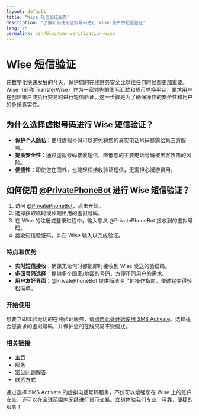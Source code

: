 ```yaml
---
layout: default
title: "Wise 短信验证服务"
description: "了解如何使用虚拟号码进行 Wise 账户的短信验证"
lang: zh
permalink: /zh/blog/sms-verification-wise
---
```


# Wise 短信验证

在数字化快速发展的今天，保护您的在线财务安全比以往任何时候都更加重要。Wise（前称 TransferWise）作为一家领先的国际汇款和货币兑换平台，要求用户在创建账户或执行交易时进行短信验证。这一步骤是为了确保操作的安全性和用户的身份真实性。

## 为什么选择虚拟号码进行 Wise 短信验证？

- **保护个人隐私**：使用虚拟号码可以避免将您的真实电话号码暴露给第三方服务。
- **提高安全性**：通过虚拟号码接收短信，降低您的主要电话号码被黑客攻击的风险。
- **便捷性**：即使您在国外，也能轻松接收验证短信，无需担心漫游费用。

## 如何使用 [@PrivatePhoneBot](https://t.me/PrivatePhoneBot) 进行 Wise 短信验证？

1. 访问 [@PrivatePhoneBot](https://t.me/PrivatePhoneBot)，点击开始。
2. 选择获取临时或长期租用的虚拟号码。
3. 在 Wise 的注册或登录过程中，输入您从 @PrivatePhoneBot 接收到的虚拟号码。
4. 接收短信验证码，并在 Wise 输入以完成验证。

### 特点和优势

- **实时短信接收**：确保无论何时都能即时接收到 Wise 发送的验证码。
- **多国号码选择**：提供多个国家/地区的号码，方便不同用户的需求。
- **用户友好界面**：@PrivatePhoneBot 提供简洁明了的操作指南，使过程变得轻松简单。

### 开始使用

想要立即体验无忧的在线验证服务，请[点击此处开始使用 SMS Activate](https://sms-activate.app/get-started)。选择适合您需求的虚拟号码，并保护您的在线交易不受侵扰。

### 相关链接

- [主页](/zh/)
- [服务](/zh/services)
- [常见问题解答](/zh/faq)
- [联系方式](/zh/contact)

通过选择 SMS Activate 的虚拟电话号码服务，不仅可以增强您在 Wise 上的账户安全，还可以在全球范围内无缝进行货币交易。立刻体验我们专业、可靠、便捷的服务！